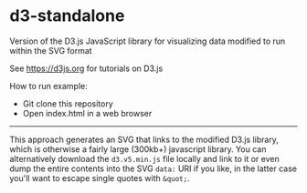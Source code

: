 # d3-standalone
Version of the D3.js JavaScript library for visualizing data modified to run within the SVG format

See https://d3js.org for tutorials on D3.js

How to run example:
 - Git clone this repository
 - Open index.html in a web browser

---

This approach generates an SVG that links to the modified D3.js library, which is otherwise a fairly large (300kb+) javascript library. You can alternatively download the `d3.v5.min.js` file locally and link to it or even dump the entire contents into the SVG `data:` URI if you like, in the latter case you'll want to escape single quotes with `&quot;`.
